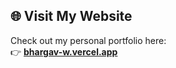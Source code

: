 ## 🌐 Visit My Website

Check out my personal portfolio here:  
👉 **[bhargav-w.vercel.app](https://bhargav-w.vercel.app/)**

